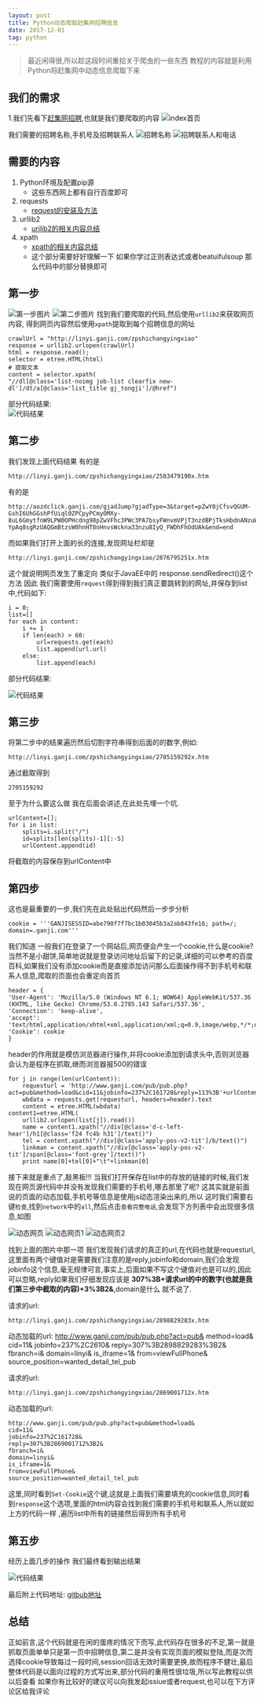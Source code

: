 ```yaml
---
layout: post
title: Python动态爬取赶集网招聘信息
date: 2017-12-01 
tag: python
---
```


> 最近闲得很,所以趁这段时间重拾关于爬虫的一些东西 教程的内容就是利用Python将赶集网中动态信息爬取下来

## 我们的需求
1.我们先看下[赶集网招聘](http://linyi.ganji.com/zpshichangyingxiao/),也就是我们要爬取的内容
![index首页](http://p0kzdnfmg.bkt.clouddn.com/17-12-7/34161627.jpg)

我们需要的招聘名称,手机号及招聘联系人
![招聘名称](http://p0kzdnfmg.bkt.clouddn.com/17-12-7/55418659.jpg)
![招聘联系人和电话](http://p0kzdnfmg.bkt.clouddn.com/17-12-7/78751359.jpg)


## 需要的内容
1. Python环境及配置pip源
	* 这些东西网上都有自行百度即可
2. requests
	* [request的安装及方法](http://blog.csdn.net/shanzhizi/article/details/50903748)
3. urllib2
	* [urilib2的相关内容总结](https://www.cnblogs.com/wly923/archive/2013/05/07/3057122.html)
4. xpath
	* [xpath的相关内容总结](https://www.cnblogs.com/fdszlzl/archive/2009/06/02/1494836.html)
	* 这个部分需要好好理解一下 如果你学过正则表达式或者beatuifulsoup 那么代码中的部分替换即可  

## 第一步
![第一步图片](http://p0kzdnfmg.bkt.clouddn.com/17-12-7/47289727.jpg)
![第二步图片](http://p0kzdnfmg.bkt.clouddn.com/17-12-7/40902902.jpg)
找到我们要爬取的代码,然后使用`urllib2`来获取网页内容, 得到网页内容然后使用`xpath`提取到每个招聘信息的网址

	crawlUrl = "http://linyi.ganji.com/zpshichangyingxiao"
	response = urllib2.urlopen(crawlUrl)
	html = response.read();
	selector = etree.HTML(html)
	# 提取文本
	content = selector.xpath(
    "//dl[@class='list-noimg job-list clearfix new-dl']/dt/a[@class='list_title gj_tongji']/@href")
    
部分代码结果:    
![代码结果](http://p0kzdnfmg.bkt.clouddn.com/17-12-7/99622443.jpg)
   
## 第二步
我们发现上面代码结果 有的是

	http://linyi.ganji.com/zpshichangyingxiao/2583479190x.htm
	
有的是
   
	http://aozdclick.ganji.com/gjadJump?gjadType=3&target=pZwY0jCfsvQGUM-GshI6UhGGshPfUiql0ZPCpyPCmyOMXy-8uL6GmytfnW9LPW0OPHcdng98pZwVFhc3PWc3PA7bsyFWnvmVPjT3nzdBPjTksHbdnANzuW93m1DknamLn19dPHmOnjDhnHNQnWTYn1ndPjcYPHbzFWc3P1mLrHNzPHDhn1TLxadtsimzxjnkxadtsiuBnW9YrjNdPaYvrA7BsHEdnjbVmH9OnBdBuWDQn1NYPHP6nHmhnHNQnWNYP19OPWEznzuMphQG0LwluamQnzukmgF6UimkFhOdUAkhNZ-YpAq8sgRzUAQGmBtzsW0hnHT8nHnvsWckna33nzu8IyQ_FWDhFhOdUAk&end=end
	
而如果我们打开上面的长的连接,发现网址栏却是

	http://linyi.ganji.com/zpshichangyingxiao/2876795251x.htm

这个就说明网页发生了重定向 类似于JavaEE中的 response.sendRedirect()这个方法 因此 我们需要使用`request`得到得到我们真正要跳转到的网址,并保存到list中,代码如下:

	i = 0;
	list=[]
	for each in content:
    	i += 1
    	if len(each) > 60:
        	url=requests.get(each)
        	list.append(url.url)
    	else:
        	list.append(each)
        
部分代码结果:

![代码结果](http://p0kzdnfmg.bkt.clouddn.com/17-12-7/76062626.jpg)
	
      
        	
## 第三步
将第二步中的结果遍历然后切割字符串得到后面的的数字,例如:

	http://linyi.ganji.com/zpshichangyingxiao/2705159292x.htm

通过截取得到

	2705159292

至于为什么要这么做 我在后面会讲述,在此处先埋一个坑.

	urlContent=[];
	for i in list:
    	splits=i.split("/")
    	id=splits[len(splits)-1][:-5]
    	urlContent.append(id)

将截取的内容保存到urlContent中    	
   
## 第四步
这也是最重要的一步,我们先在此处贴出代码然后一步步分析

	cookie = '''GANJISESSID=abe790f7f7bc1b03045b3a2ab843fe16; path=/; domain=.ganji.com'''

我们知道 一般我们在登录了一个网站后,网页便会产生一个cookie,什么是cookie?当然不是小甜饼,简单地说就是登录访问地址后留下的记录,详细的可以参考的百度百科,如果我们没有添加cookie而是直接添加访问那么后面操作得不到手机号和联系人信息,爬取的页面也会重定向首页
	
		
	header = {
	'User-Agent': 'Mozilla/5.0 (Windows NT 6.1; WOW64) AppleWebKit/537.36 (KHTML, like Gecko) Chrome/53.0.2785.143 Safari/537.36',
	'Connection': 'keep-alive',
	'accept': 'text/html,application/xhtml+xml,application/xml;q=0.9,image/webp,*/*;q=0.8',
	'Cookie': cookie
	}

header的作用就是模仿浏览器进行操作,并将cookie添加到请求头中,否则浏览器会认为是程序在抓取,继而浏览器报500的错误

	for j in range(len(urlContent)):
    	requesturl = 'http://www.ganji.com/pub/pub.php?act=pub&method=load&cid=11&jobinfo=237%2C161728&reply=113%3B'+urlContent[j]+'%3B2&fbranch=i&domain=jn&is_iframe=1&from=viewFullPhone&source_position=wanted_detail_tel_pub'
    	wbdata = requests.get(requesturl, headers=header).text
    	content = etree.HTML(wbdata)					content1=etree.HTML(
    	urllib2.urlopen(list[j]).read())
    	name = content1.xpath("//div[@class='d-c-left-hear']/h1[@class='f24 fc4b h31']/text()")
    	tel = content.xpath("//div[@class='apply-pos-v2-tit']/b/text()")
    	linkman = content.xpath("//div[@class='apply-pos-v2-tit']/span[@class='font-grey']/text()")
    	print name[0]+tel[0]+"\t"+linkman[0]  

接下来就是重点了,敲黑板!!! 
当我们打开保存在list中的存放的链接的时候,我们发现在网页源代码中并没有发现我们需要的手机号,哪去那里了呢?
这其实就是前面说的页面的动态加载,手机号等信息是使用js动态渲染出来的,所以 这时我们需要右键`检查`,找到`network`中的`all`,然后点击`查看完整电话`,会发现下方列表中会出现很多信息,如图
 
 ![动态网页](http://p0kzdnfmg.bkt.clouddn.com/17-12-7/55545290.jpg)
 ![动态网页1](http://p0kzdnfmg.bkt.clouddn.com/17-12-7/82812632.jpg)
 ![动态网页2](http://p0kzdnfmg.bkt.clouddn.com/17-12-7/44287724.jpg)
 
找到上面的图片中那一项 我们发现我们请求的真正的url,在代码也就是requesturl,这里面有两个键值对是需要我们注意的是reply,jobinfo和domain,我们会发现jobinfo这个信息,毫无规律可言,事实上,后面如果不写这个键值对也是可以的,因此可以忽略,reply如果我们仔细发现应该是
**307%3B+请求url的中的数字(也就是我们第三步中截取的内容)+3%3B2&**,domain是什么 就不说了.
	
请求的url:

	http://linyi.ganji.com/zpshichangyingxiao/2898829283x.htm
动态加载的url:
	http://www.ganji.com/pub/pub.php?act=pub&
	method=load&
	cid=11&
	jobinfo=237%2C2610&
	reply=307%3B2898829283%3B2&
	fbranch=i&
	domain=linyi&
	is_iframe=1&
	from=viewFullPhone&
	source_position=wanted_detail_tel_pub
	
请求的url:

	http://linyi.ganji.com/zpshichangyingxiao/2869001712x.htm

动态加载的url:

	http://www.ganji.com/pub/pub.php?act=pub&method=load&
	cid=11&
	jobinfo=237%2C161728&
	reply=307%3B2869001712%3B2&
	fbranch=i&
	domain=linyi&
	is_iframe=1&
	from=viewFullPhone&
	source_position=wanted_detail_tel_pub
	
	

这里,同时看到`Set-Cookie`这个键,这就是上面我们需要填充的cookie信息,同时看到`response`这个选项,里面的html内容会找到我们需要的手机号和联系人,所以就如上方的代码一样 ,遍历list中所有的链接然后得到所有手机号

## 第五步
经历上面几步的操作 我们最终看到输出结果

![代码结果](http://p0kzdnfmg.bkt.clouddn.com/17-12-7/88019828.jpg)

最后附上代码地址:
	[gitbub地址](https://github.com/apodxx/dynamicCrawlFromGanji/tree/master/code/ganji)
	
## 总结
正如前言,这个代码就是在闲的蛋疼的情况下而写,此代码存在很多的不足,第一就是抓取页面单单只是第一页中招聘信息,第二是并没有实现页面的模拟登陆,而是次而选择cookie导致每过一段时间,session回话无效时需要更换,故而程序不健壮,最后整体代码是以面向过程的方式写出来,部分代码的重用性很垃圾,所以写此教程以供以后查看 如果你有比较好的建议可以向我发起issiue或者request,也可以在下方评论区给我评论
	
    	
    	 	
    



	
	
	

